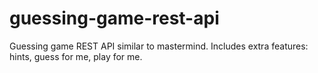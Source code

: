 # guessing-game-rest-api
Guessing game REST API similar to mastermind.  Includes extra features: hints, guess for me, play for me.
